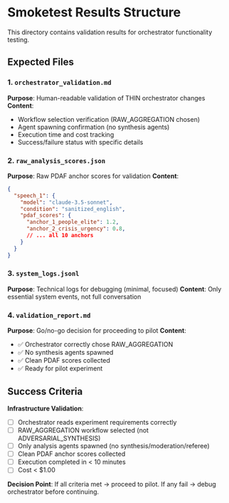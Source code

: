# Smoketest Results Structure

This directory contains validation results for orchestrator functionality testing.

## Expected Files

### 1. `orchestrator_validation.md`
**Purpose**: Human-readable validation of THIN orchestrator changes
**Content**:
- Workflow selection verification (RAW_AGGREGATION chosen)
- Agent spawning confirmation (no synthesis agents)
- Execution time and cost tracking
- Success/failure status with specific details

### 2. `raw_analysis_scores.json`
**Purpose**: Raw PDAF anchor scores for validation
**Content**:
```json
{
  "speech_1": {
    "model": "claude-3.5-sonnet",
    "condition": "sanitized_english",
    "pdaf_scores": {
      "anchor_1_people_elite": 1.2,
      "anchor_2_crisis_urgency": 0.8,
      // ... all 10 anchors
    }
  }
}
```

### 3. `system_logs.jsonl`
**Purpose**: Technical logs for debugging (minimal, focused)
**Content**: Only essential system events, not full conversation

### 4. `validation_report.md`
**Purpose**: Go/no-go decision for proceeding to pilot
**Content**:
- ✅ Orchestrator correctly chose RAW_AGGREGATION
- ✅ No synthesis agents spawned
- ✅ Clean PDAF scores collected
- ✅ Ready for pilot experiment

## Success Criteria

**Infrastructure Validation**:
- [ ] Orchestrator reads experiment requirements correctly
- [ ] RAW_AGGREGATION workflow selected (not ADVERSARIAL_SYNTHESIS)
- [ ] Only analysis agents spawned (no synthesis/moderation/referee)
- [ ] Clean PDAF anchor scores collected
- [ ] Execution completed in < 10 minutes
- [ ] Cost < $1.00

**Decision Point**: If all criteria met → proceed to pilot. If any fail → debug orchestrator before continuing. 